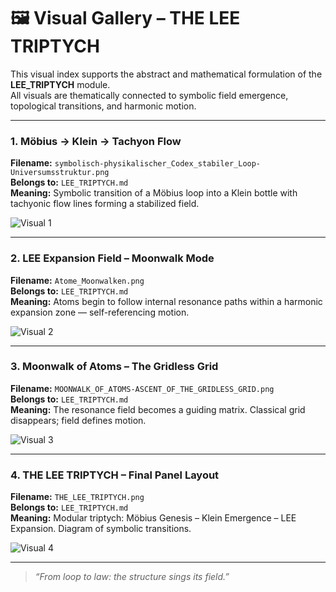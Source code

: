 # 🖼️ Visual Gallery – THE LEE TRIPTYCH

This visual index supports the abstract and mathematical formulation of the **LEE_TRIPTYCH** module.  
All visuals are thematically connected to symbolic field emergence, topological transitions, and harmonic motion.

---

### 1. Möbius → Klein → Tachyon Flow

**Filename:** `symbolisch-physikalischer_Codex_stabiler_Loop-Universumsstruktur.png`  
**Belongs to:** `LEE_TRIPTYCH.md`  
**Meaning:** Symbolic transition of a Möbius loop into a Klein bottle with tachyonic flow lines forming a stabilized field.

![Visual 1](Visuals/symbolisch-physikalischer_Codex_stabiler_Loop-Universumsstruktur.png)

---

### 2. LEE Expansion Field – Moonwalk Mode

**Filename:** `Atome_Moonwalken.png`  
**Belongs to:** `LEE_TRIPTYCH.md`  
**Meaning:** Atoms begin to follow internal resonance paths within a harmonic expansion zone — self-referencing motion.

![Visual 2](Visuals/Atome_Moonwalken.png)

---

### 3. Moonwalk of Atoms – The Gridless Grid

**Filename:** `MOONWALK_OF_ATOMS-ASCENT_OF_THE_GRIDLESS_GRID.png`  
**Belongs to:** `LEE_TRIPTYCH.md`  
**Meaning:** The resonance field becomes a guiding matrix. Classical grid disappears; field defines motion.

![Visual 3](Visuals/MOONWALK_OF_ATOMS-ASCENT_OF_THE_GRIDLESS_GRID.png)

---

### 4. THE LEE TRIPTYCH – Final Panel Layout

**Filename:** `THE_LEE_TRIPTYCH.png`  
**Belongs to:** `LEE_TRIPTYCH.md`  
**Meaning:** Modular triptych: Möbius Genesis – Klein Emergence – LEE Expansion. Diagram of symbolic transitions.

![Visual 4](Visuals/THE_LEE_TRIPTYCH.png)

---

> *“From loop to law: the structure sings its field.”*
